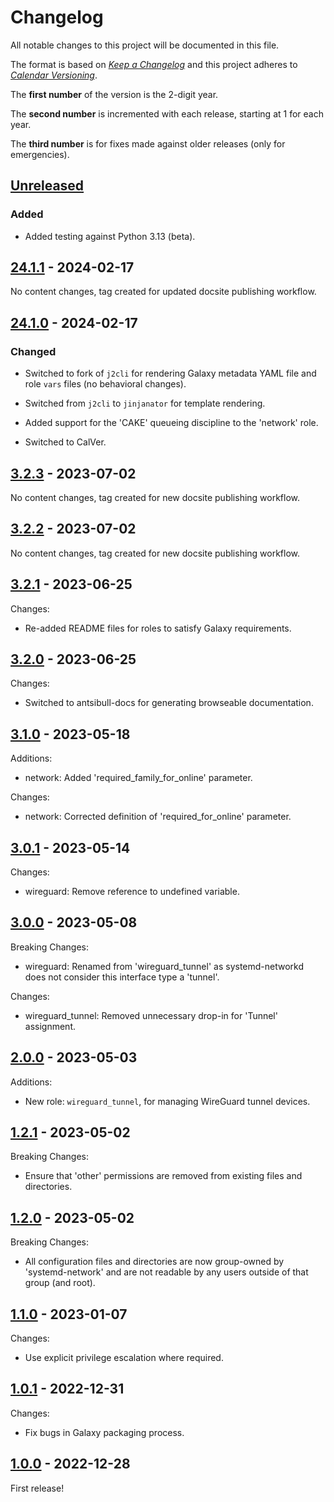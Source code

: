 # Changelog

All notable changes to this project will be documented in this file.

The format is based on [*Keep a
Changelog*](https://keepachangelog.com/en/1.0.0/) and this project
adheres to [*Calendar Versioning*](https://calver.org/).

The **first number** of the version is the 2-digit year.

The **second number** is incremented with each release, starting at 1
for each year.

The **third number** is for fixes made against older releases (only
for emergencies).

## [Unreleased]

### Added

- Added testing against Python 3.13 (beta).

## [24.1.1] - 2024-02-17

No content changes, tag created for updated docsite publishing workflow.

## [24.1.0] - 2024-02-17

### Changed

- Switched to fork of `j2cli` for rendering Galaxy metadata YAML file
  and role `vars` files (no behavioral changes).

- Switched from `j2cli` to `jinjanator` for template rendering.

- Added support for the 'CAKE' queueing discipline to the 'network' role.

- Switched to CalVer.

## [3.2.3] - 2023-07-02

No content changes, tag created for new docsite publishing workflow.

## [3.2.2] - 2023-07-02

No content changes, tag created for new docsite publishing workflow.

## [3.2.1] - 2023-06-25

Changes:

* Re-added README files for roles to satisfy Galaxy requirements.

## [3.2.0] - 2023-06-25

Changes:

* Switched to antsibull-docs for generating browseable documentation.

## [3.1.0] - 2023-05-18

Additions:

* network: Added 'required_family_for_online' parameter.

Changes:

* network: Corrected definition of 'required_for_online' parameter.

## [3.0.1] - 2023-05-14

Changes:

* wireguard: Remove reference to undefined variable.

## [3.0.0] - 2023-05-08

Breaking Changes:

* wireguard: Renamed from 'wireguard_tunnel' as systemd-networkd does
  not consider this interface type a 'tunnel'.

Changes:

* wireguard_tunnel: Removed unnecessary drop-in for 'Tunnel' assignment.

## [2.0.0] - 2023-05-03

Additions:

* New role: `wireguard_tunnel`, for managing WireGuard tunnel devices.

## [1.2.1] - 2023-05-02

Breaking Changes:

* Ensure that 'other' permissions are removed from existing files and
  directories.

## [1.2.0] - 2023-05-02

Breaking Changes:

* All configuration files and directories are now group-owned by
  'systemd-network' and are not readable by any users outside of that
  group (and root).

## [1.1.0] - 2023-01-07

Changes:

* Use explicit privilege escalation where required.

## [1.0.1] - 2022-12-31

Changes:

* Fix bugs in Galaxy packaging process.

## [1.0.0] - 2022-12-28

First release!

[unreleased]: https://github.com/kpfleming/ansible-systemd-networkd/compare/24.1.1...HEAD
[24.1.1]: https://github.com/kpfleming/ansible-systemd-networkd/compare/24.1.0...24.1.1
[24.1.0]: https://github.com/kpfleming/ansible-systemd-networkd/compare/3.2.3...24.1.0
[3.2.3]: https://github.com/kpfleming/ansible-systemd-networkd/compare/3.2.2...3.2.3
[3.2.2]: https://github.com/kpfleming/ansible-systemd-networkd/compare/3.2.1...3.2.2
[3.2.1]: https://github.com/kpfleming/ansible-systemd-networkd/compare/3.2.0...3.2.1
[3.2.0]: https://github.com/kpfleming/ansible-systemd-networkd/compare/3.1.0...3.2.0
[3.1.0]: https://github.com/kpfleming/ansible-systemd-networkd/compare/3.0.1...3.1.0
[3.0.1]: https://github.com/kpfleming/ansible-systemd-networkd/compare/3.0.0...3.0.1
[3.0.0]: https://github.com/kpfleming/ansible-systemd-networkd/compare/2.0.0...3.0.0
[2.0.0]: https://github.com/kpfleming/ansible-systemd-networkd/compare/1.2.1...2.0.0
[1.2.1]: https://github.com/kpfleming/ansible-systemd-networkd/compare/1.2.0...1.2.1
[1.2.0]: https://github.com/kpfleming/ansible-systemd-networkd/compare/1.1.0...1.2.0
[1.1.0]: https://github.com/kpfleming/ansible-systemd-networkd/compare/1.0.1...1.1.0
[1.0.1]: https://github.com/kpfleming/ansible-systemd-networkd/compare/1.0.0...1.0.1
[1.0.0]: https://github.com/kpfleming/ansible-systemd-networkd/compare/4b825dc642cb6eb9a060e54bf8d69288fbee4904...1.0.0
